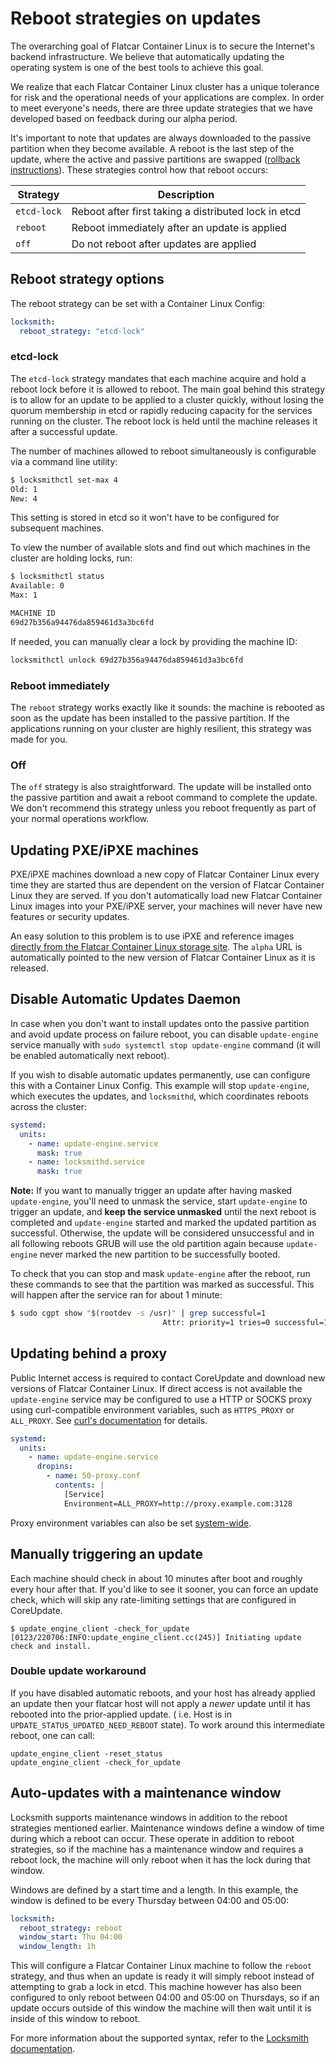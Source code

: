 # Reboot strategies on updates

The overarching goal of Flatcar Container Linux is to secure the Internet's backend infrastructure. We believe that automatically updating the operating system is one of the best tools to achieve this goal.

We realize that each Flatcar Container Linux cluster has a unique tolerance for risk and the operational needs of your applications are complex. In order to meet everyone's needs, there are three update strategies that we have developed based on feedback during our alpha period.

It's important to note that updates are always downloaded to the passive partition when they become available. A reboot is the last step of the update, where the active and passive partitions are swapped ([rollback instructions][rollback]). These strategies control how that reboot occurs:

| Strategy      | Description                                                         |
|---------------|---------------------------------------------------------------------|
| `etcd-lock`   | Reboot after first taking a distributed lock in etcd                |
| `reboot`      | Reboot immediately after an update is applied                       |
| `off`         | Do not reboot after updates are applied                             |

## Reboot strategy options

The reboot strategy can be set with a Container Linux Config:

```yaml
locksmith:
  reboot_strategy: "etcd-lock"
```

### etcd-lock

The `etcd-lock` strategy mandates that each machine acquire and hold a reboot lock before it is allowed to reboot. The main goal behind this strategy is to allow for an update to be applied to a cluster quickly, without losing the quorum membership in etcd or rapidly reducing capacity for the services running on the cluster. The reboot lock is held until the machine releases it after a successful update.

The number of machines allowed to reboot simultaneously is configurable via a command line utility:

```sh
$ locksmithctl set-max 4
Old: 1
New: 4
```

This setting is stored in etcd so it won't have to be configured for subsequent machines.

To view the number of available slots and find out which machines in the cluster are holding locks, run:

```sh
$ locksmithctl status
Available: 0
Max: 1

MACHINE ID
69d27b356a94476da859461d3a3bc6fd
```

If needed, you can manually clear a lock by providing the machine ID:

```sh
locksmithctl unlock 69d27b356a94476da859461d3a3bc6fd
```

### Reboot immediately

The `reboot` strategy works exactly like it sounds: the machine is rebooted as soon as the update has been installed to the passive partition. If the applications running on your cluster are highly resilient, this strategy was made for you.

### Off

The `off` strategy is also straightforward. The update will be installed onto the passive partition and await a reboot command to complete the update. We don't recommend this strategy unless you reboot frequently as part of your normal operations workflow.

## Updating PXE/iPXE machines

PXE/iPXE machines download a new copy of Flatcar Container Linux every time they are started thus are dependent on the version of Flatcar Container Linux they are served. If you don't automatically load new Flatcar Container Linux images into your PXE/iPXE server, your machines will never have new features or security updates.

An easy solution to this problem is to use iPXE and reference images [directly from the Flatcar Container Linux storage site](booting-with-ipxe.md#setting-up-ipxe-boot-script). The `alpha` URL is automatically pointed to the new version of Flatcar Container Linux as it is released.

## Disable Automatic Updates Daemon

In case when you don't want to install updates onto the passive partition and avoid update process on failure reboot, you can disable `update-engine` service manually with `sudo systemctl stop update-engine` command (it will be enabled automatically next reboot).

If you wish to disable automatic updates permanently, use can configure this with a Container Linux Config. This example will stop `update-engine`, which executes the updates, and `locksmithd`, which coordinates reboots across the cluster:

```yaml
systemd:
  units:
    - name: update-engine.service
      mask: true
    - name: locksmithd.service
      mask: true
```

**Note:** If you want to manually trigger an update after having masked `update-engine`,
you'll need to unmask the service, start `update-engine` to trigger an update, and
**keep the service unmasked** until the next reboot is completed and `update-engine` started
and marked the updated partition as successful.
Otherwise, the update will be considered unsuccessful and in all following reboots GRUB will use the
old partition again because `update-engine` never marked the new partition to be successfully booted.

To check that you can stop and mask `update-engine` after the reboot, run these commands to see that
the partition was marked as successful. This will happen after the service ran for about 1 minute:

```sh
$ sudo cgpt show "$(rootdev -s /usr)" | grep successful=1
                                  Attr: priority=1 tries=0 successful=1
```


## Updating behind a proxy

Public Internet access is required to contact CoreUpdate and download new versions of Flatcar Container Linux. If direct access is not available the `update-engine` service may be configured to use a HTTP or SOCKS proxy using curl-compatible environment variables, such as `HTTPS_PROXY` or `ALL_PROXY`.
See [curl's documentation](http://curl.haxx.se/docs/manpage.html#ALLPROXY) for details.

```yaml
systemd:
  units:
    - name: update-engine.service
      dropins:
        - name: 50-proxy.conf
          contents: |
            [Service]
            Environment=ALL_PROXY=http://proxy.example.com:3128
```

Proxy environment variables can also be set [system-wide][systemd-env-vars].

## Manually triggering an update

Each machine should check in about 10 minutes after boot and roughly every hour after that. If you'd like to see it sooner, you can force an update check, which will skip any rate-limiting settings that are configured in CoreUpdate.

```
$ update_engine_client -check_for_update
[0123/220706:INFO:update_engine_client.cc(245)] Initiating update check and install.
```

### Double update workaround

If you have disabled automatic reboots, and your host has already applied an update then your flatcar host will not apply a _newer_ update until it has rebooted into the prior-applied update.
( i.e. Host is in `UPDATE_STATUS_UPDATED_NEED_REBOOT` state).
To work around this intermediate reboot, one can call:

```shell
update_engine_client -reset_status
update_engine_client -check_for_update
```

## Auto-updates with a maintenance window

Locksmith supports maintenance windows in addition to the reboot strategies mentioned earlier. Maintenance windows define a window of time during which a reboot can occur. These operate in addition to reboot strategies, so if the machine has a maintenance window and requires a reboot lock, the machine will only reboot when it has the lock during that window.

Windows are defined by a start time and a length. In this example, the window is defined to be every Thursday between 04:00 and 05:00:

```yaml
locksmith:
  reboot_strategy: reboot
  window_start: Thu 04:00
  window_length: 1h
```

This will configure a Flatcar Container Linux machine to follow the `reboot` strategy, and thus when an update is ready it will simply reboot instead of attempting to grab a lock in etcd. This machine however has also been configured to only reboot between 04:00 and 05:00 on Thursdays, so if an update occurs outside of this window the machine will then wait until it is inside of this window to reboot.

For more information about the supported syntax, refer to the [Locksmith documentation][reboot-windows].

[rollback]: manual-rollbacks.md
[reboot-windows]: https://github.com/flatcar-linux/locksmith#reboot-windows
[systemd-env-vars]: https://docs.flatcar-linux.org/os/using-environment-variables-in-systemd-units/#system-wide-environment-variables
